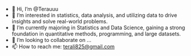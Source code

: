 - 👋 Hi, I’m @Terauuu
- 👀 I’m interested in statistics, data analysis, and utilizing data to drive insights and solve real-world problems.
- 🌱 I’m currently majoring in Statistics and Data Science, gaining a strong foundation in quantitative methods, programming, and large datasets.
- 💞️ I’m looking to collaborate on ...
- 📫 How to reach me: terali825@gmail.com

<!---
Terauuu/Terauuu is a ✨ special ✨ repository because its `README.md` (this file) appears on your GitHub profile.
You can click the Preview link to take a look at your changes.
--->
